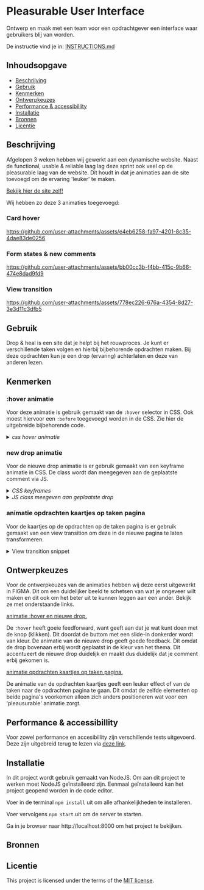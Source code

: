 # Pleasurable User Interface

Ontwerp en maak met een team voor een opdrachtgever een interface waar gebruikers blij van worden.

De instructie vind je in: [INSTRUCTIONS.md](https://github.com/fdnd-task/pleasurable-ui/blob/main/docs/INSTRUCTIONS.md)



## Inhoudsopgave

  * [Beschrijving](#beschrijving)
  * [Gebruik](#gebruik)
  * [Kenmerken](#kenmerken)
  * [Ontwerpkeuzes](#ontwerpkeuzes)
  * [Performance & accessibillity](#performance&accessibillity)
  * [Installatie](#installatie)
  * [Bronnen](#bronnen)
  * [Licentie](#licentie)

## Beschrijving
Afgelopen 3 weken hebben wij gewerkt aan een dynamische website. Naast de functional, usable & reliable laag lag deze sprint ook veel op de pleasurable laag van de website. Dit houdt in dat je animaties aan de site toevoegd om de ervaring 'leuker' te maken. 

[Bekijk hier de site zelf!](https://pleasurable-ui-jl3a.onrender.com/)

Wij hebben zo deze 3 animaties toegevoegd:


### Card hover

https://github.com/user-attachments/assets/e4eb6258-fa97-4201-8c35-4dae83de0256


### Form states & new comments

https://github.com/user-attachments/assets/bb00cc3b-f4bb-415c-9b66-474e8dad9fd9

### View transition

https://github.com/user-attachments/assets/778ec226-676a-4354-8d27-3e3d11c3dfb5

## Gebruik
Drop & heal is een site dat je helpt bij het rouwproces. Je kunt er verschillende taken volgen en hierbij bijbehorende opdrachten maken. Bij deze opdrachten kun je een drop (ervaring) achterlaten en deze van anderen lezen.


## Kenmerken
### :hover animatie 
Voor deze animatie is gebruik gemaakt van de `:hover` selector in CSS. Ook moest hiervoor een `:before` toegevoegd worden in de CSS. Zie hier de uitgebreide bijbehorende code.
<details><summary><i>css hover animatie</i></summary>
 
```css
.post-btn {
    background-color: var(--button-color);
    border-radius: var(--border-radius);
    padding: var(--xs) var(--sm);
    position: fixed;
    bottom: 10vh;
    left: 50%;
    transform: translateX(-50%);
    width: max-content;
    overflow: hidden;

    span {
        position: relative;
        z-index: 20;
    }
}

.post-btn:hover::before {
    width: 100%;
}

.post-btn::before {
    content: "";
    background-color: var(--button-hover);
    width: 0;
    height: 100%;
    transition: width .3s;
    position: absolute;
    top: 0;
    left: 0;
    z-index: 10;
}
```
 
</details>


### new drop animatie
Voor de nieuwe drop animatie is er gebruik gemaakt van een keyframe animatie in CSS. De class wordt dan meegegeven aan de geplaatste comment via JS.
<details><summary><i>CSS keyframes</i></summary>
 
```css
.new-drop-animation {
    animation: new-drop-added 1s forwards;
    overflow: hidden;
    background-color: var(--button-color);
}


@keyframes new-drop-added {
    0% {
        height: 0;
    }
    30% {
        height: auto;
    }
    40% {
        background-color: var(--button-color);
    }
    100% {
        background-color: var(--background-color-lighter);
    }
}
```
</details>
<details><summary><i>JS class meegeven aan geplaatste drop</i></summary>
 
```js
      const responseText = await response.text();
      const parser = new DOMParser();
      const responseDOM = parser.parseFromString(responseText, "text/html");
      const newCard = responseDOM.querySelector("article"); // pakt uit de response niet de hele HTML maar alleen de drop
      const dropsSection = document.querySelector(".drops-section");
      const newForm = responseDOM.querySelector("form");


      setTimeout(() => {
        // loading + succes state
        setFormState("success");


        setTimeout(() => {
          setFormState("default");
          form.innerHTML = newForm.innerHTML;
          if (dialog) {
            dialog.close();
          }
          setTimeout(() => {
            if (newCard) {
            // als er een nieuwe kaart is dan ...
              newCard.classList.add('new-drop-animation');
              heading.insertAdjacentElement("afterend", newCard);     // sluit weer na de post de dialog            
            } 
          }, 200);
        }, 1000);
      }, 300);
    } catch (error) {
      setTimeout(() => {
        setFormState("error");
        setTimeout(() => {
          setFormState("default");
          if (dialog) {
            dialog.close();
          }
        }, 1500);
      }, 300);
    }
  });
}
```
 
</details>

### animatie opdrachten kaartjes op taken pagina
Voor de kaartjes op de opdrachten op de taken pagina is er gebruik gemaakt van een view transition om deze in de nieuwe pagina te laten transformeren.

<details><summary>View transition snippet</summary>

Hierbij gebruik je navigation:auto; voor de view transition opt-in (per pagina) 

```css
@view-transition{
    navigation:auto;
}

```

En heb ik in de liquid alle items gebaseerd op `forloop.index` een identifier meegegeven:

bijvoorbeelde de h3
```liquid
<h3 style="--title: title-{{forloop.index}};">{{ exercise.title }}</h3>
```

en vervolgens geef ik ze een view-transition-name in css gebaseerd op deze css variabele

```css
::view-transition-group(*) {
  animation-duration: 0.3s;
  animation-timing-function: cubic-bezier(0.61, 0.61, 0.61, 0.93);
}

.container-card {
  view-transition-name: var(--card);
}

article h3 {
  view-transition-name: var(--title);
}

picture {
  view-transition-name: var(--image);
}
```

Hierbij zorgt ::view-transition-group(*) dat ik alle view-transition items selecteer een bepaalde animaties(-timings en durations) kan geven.

De items moeten op de vervolg pagina ook weer dezelfde benamingen hebben voor de correcte flow.

</details>

## Ontwerpkeuzes
Voor de ontwerpkeuzes van de animaties hebben wij deze eerst uitgewerkt in FIGMA. Dit om een duidelijker beeld te schetsen van wat je ongeveer wilt maken en dit ook om het beter uit te kunnen leggen aan een ander. Bekijk ze met onderstaande links.

[animatie :hover en nieuwe drop.](https://www.figma.com/proto/cUbcDPwp7NVM3F5HsmEOV3/animations?page-id=0%3A1&node-id=20-88&viewport=-127%2C573%2C0.9&t=ByE53exzyEN49yCN-1&scaling=min-zoom&content-scaling=fixed&starting-point-node-id=20%3A88&show-proto-sidebar=1)


De `:hover` heeft goeie feedforward, want geeft aan dat je wat kunt doen met de knop (klikken). Dit doordat de buttom met een slide-in donkerder wordt van kleur. De animatie van de nieuwe drop geeft goede feedback. Dit omdat de drop bovenaan erbij wordt geplaatst in de kleur van het thema. Dit accentueert de nieuwe drop duidelijk en maakt dus duidelijk dat je comment erbij gekomen is. 


[animatie opdrachten kaartjes op taken pagina.](https://www.figma.com/proto/fA4tDC72hSePfg9ifoiYBS/FDND-2025-editable?node-id=1428-20458&t=EgHZ5AhSa8jjkUwy-0&scaling=min-zoom&content-scaling=fixed&page-id=1191%3A16291&starting-point-node-id=1428%3A20458&show-proto-sidebar=1)


De animatie van de opdrachten kaartjes geeft een leuker effect of van de taken naar de opdrachten pagina te gaan. Dit omdat de zelfde elementen op beide pagina's voorkomen alleen zich anders positioneren wat voor een 'pleausurable' animatie zorgt.


## Performance & accessibillity
Voor zowel performance en accesibillity zijn verschillende tests uitgevoerd. Deze zijn uitgebreid terug te lezen via [deze link](https://github.com/MarsGotBars/pleasurable-ui/issues/75).


## Installatie
In dit project wordt gebruik gemaakt van NodeJS. Om aan dit project te werken moet NodeJS geïnstalleerd zijn. Eenmaal geïnstalleerd kan het project geopend worden in de code editor.

Voer in de terminal `npm install` uit om alle afhankelijkheden te installeren.

Voer vervolgens `npm start` uit om de server te starten.

Ga in je browser naar http://localhost:8000 om het project te bekijken.


## Bronnen

## Licentie

This project is licensed under the terms of the [MIT license](./LICENSE).
